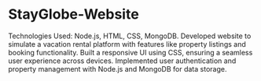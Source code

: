 # StayGlobe-Website
Technologies Used: Node.js, HTML, CSS, MongoDB. Developed website to simulate a vacation rental platform with features like property listings and  booking functionality. 
Built a responsive UI using  CSS, ensuring a seamless user experience across devices. 
Implemented user authentication and property management with Node.js and MongoDB for data storage.
